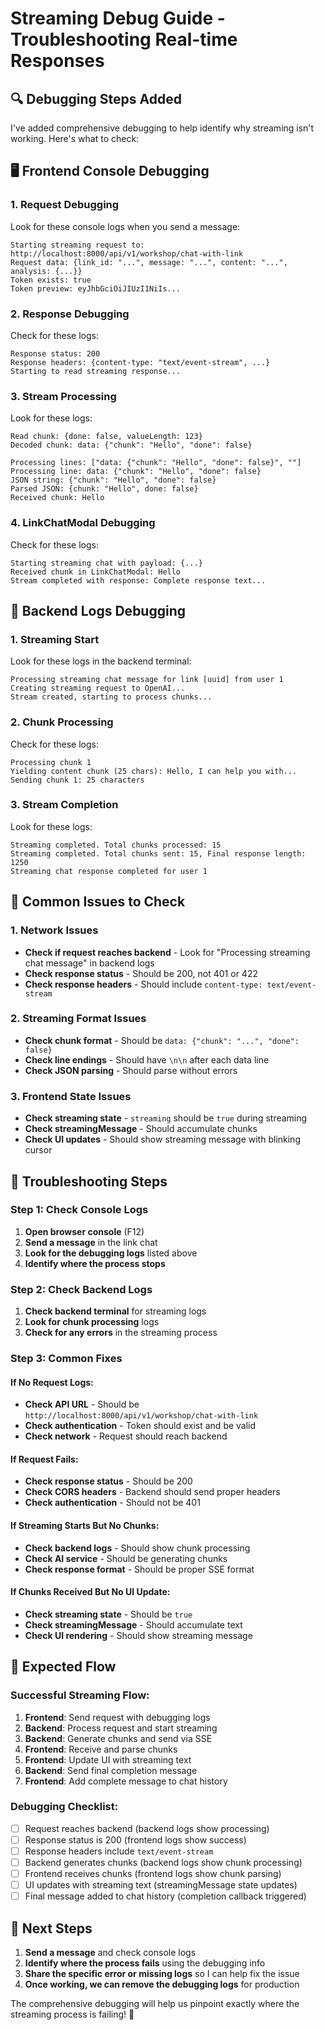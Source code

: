 # Streaming Debug Guide - Troubleshooting Real-time Responses

## 🔍 Debugging Steps Added

I've added comprehensive debugging to help identify why streaming isn't working. Here's what to check:

## 🖥️ Frontend Console Debugging

### 1. **Request Debugging**

Look for these console logs when you send a message:

```
Starting streaming request to: http://localhost:8000/api/v1/workshop/chat-with-link
Request data: {link_id: "...", message: "...", content: "...", analysis: {...}}
Token exists: true
Token preview: eyJhbGciOiJIUzI1NiIs...
```

### 2. **Response Debugging**

Check for these logs:

```
Response status: 200
Response headers: {content-type: "text/event-stream", ...}
Starting to read streaming response...
```

### 3. **Stream Processing**

Look for these logs:

```
Read chunk: {done: false, valueLength: 123}
Decoded chunk: data: {"chunk": "Hello", "done": false}

Processing lines: ["data: {"chunk": "Hello", "done": false}", ""]
Processing line: data: {"chunk": "Hello", "done": false}
JSON string: {"chunk": "Hello", "done": false}
Parsed JSON: {chunk: "Hello", done: false}
Received chunk: Hello
```

### 4. **LinkChatModal Debugging**

Check for these logs:

```
Starting streaming chat with payload: {...}
Received chunk in LinkChatModal: Hello
Stream completed with response: Complete response text...
```

## 🔧 Backend Logs Debugging

### 1. **Streaming Start**

Look for these logs in the backend terminal:

```
Processing streaming chat message for link [uuid] from user 1
Creating streaming request to OpenAI...
Stream created, starting to process chunks...
```

### 2. **Chunk Processing**

Check for these logs:

```
Processing chunk 1
Yielding content chunk (25 chars): Hello, I can help you with...
Sending chunk 1: 25 characters
```

### 3. **Stream Completion**

Look for these logs:

```
Streaming completed. Total chunks processed: 15
Streaming completed. Total chunks sent: 15, Final response length: 1250
Streaming chat response completed for user 1
```

## 🐛 Common Issues to Check

### 1. **Network Issues**

- **Check if request reaches backend** - Look for "Processing streaming chat message" in backend logs
- **Check response status** - Should be 200, not 401 or 422
- **Check response headers** - Should include `content-type: text/event-stream`

### 2. **Streaming Format Issues**

- **Check chunk format** - Should be `data: {"chunk": "...", "done": false}`
- **Check line endings** - Should have `\n\n` after each data line
- **Check JSON parsing** - Should parse without errors

### 3. **Frontend State Issues**

- **Check streaming state** - `streaming` should be `true` during streaming
- **Check streamingMessage** - Should accumulate chunks
- **Check UI updates** - Should show streaming message with blinking cursor

## 🔧 Troubleshooting Steps

### Step 1: Check Console Logs

1. **Open browser console** (F12)
2. **Send a message** in the link chat
3. **Look for the debugging logs** listed above
4. **Identify where the process stops**

### Step 2: Check Backend Logs

1. **Check backend terminal** for streaming logs
2. **Look for chunk processing** logs
3. **Check for any errors** in the streaming process

### Step 3: Common Fixes

#### If No Request Logs:

- **Check API URL** - Should be `http://localhost:8000/api/v1/workshop/chat-with-link`
- **Check authentication** - Token should exist and be valid
- **Check network** - Request should reach backend

#### If Request Fails:

- **Check response status** - Should be 200
- **Check CORS headers** - Backend should send proper headers
- **Check authentication** - Should not be 401

#### If Streaming Starts But No Chunks:

- **Check backend logs** - Should show chunk processing
- **Check AI service** - Should be generating chunks
- **Check response format** - Should be proper SSE format

#### If Chunks Received But No UI Update:

- **Check streaming state** - Should be `true`
- **Check streamingMessage** - Should accumulate text
- **Check UI rendering** - Should show streaming message

## 🎯 Expected Flow

### Successful Streaming Flow:

1. **Frontend**: Send request with debugging logs
2. **Backend**: Process request and start streaming
3. **Backend**: Generate chunks and send via SSE
4. **Frontend**: Receive and parse chunks
5. **Frontend**: Update UI with streaming text
6. **Backend**: Send final completion message
7. **Frontend**: Add complete message to chat history

### Debugging Checklist:

- [ ] Request reaches backend (backend logs show processing)
- [ ] Response status is 200 (frontend logs show success)
- [ ] Response headers include `text/event-stream`
- [ ] Backend generates chunks (backend logs show chunk processing)
- [ ] Frontend receives chunks (frontend logs show chunk parsing)
- [ ] UI updates with streaming text (streamingMessage state updates)
- [ ] Final message added to chat history (completion callback triggered)

## 🚀 Next Steps

1. **Send a message** and check console logs
2. **Identify where the process fails** using the debugging info
3. **Share the specific error or missing logs** so I can help fix the issue
4. **Once working, we can remove the debugging logs** for production

The comprehensive debugging will help us pinpoint exactly where the streaming process is failing! 🎯
